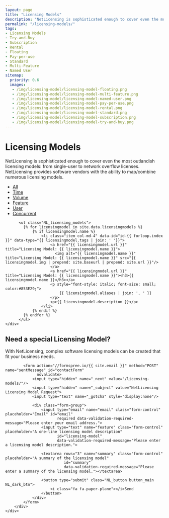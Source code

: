 ```yaml
---
layout: page
title: "Licensing Models"
description: "NetLicensing is sophisticated enough to cover even the most outlandish software licensing models"
permalink: "/licensing-models/"
tags:
- Licensing Models
- Try-and-Buy
- Subscription
- Rental
- Floating
- Pay-per-use
- Standard
- Multi-Feature
- Named User
sitemap:
  priority: 0.6
  images:
   - /img/licensing-model/licensing-model-floating.png
   - /img/licensing-model/licensing-model-multi-feature.png
   - /img/licensing-model/licensing-model-named-user.png
   - /img/licensing-model/licensing-model-pay-per-use.png
   - /img/licensing-model/licensing-model-rental.png
   - /img/licensing-model/licensing-model-standard.png
   - /img/licensing-model/licensing-model-subscription.png
   - /img/licensing-model/licensing-model-try-and-buy.png
---
```

<div class="row NL_banner">
    <div class="col-md-6 col-md-offset-3 NL_about_page">
        <h1>Licensing Models</h1>
        <span>NetLicensing is sophisticated enough to cover even the most outlandish licensing models: from single-user to network overflow licenses. NetLicensing provides software vendors with the ability to map/combine numerous licensing models.</span>
    </div>
</div>

<div class="row NL_block">
    <div class="col-md-12">
        <ul id="filterOptions">
            <li class="active"><a href="" class="NL_button button_main NL_orange_btn" id="all">All</a></li>
            <li><a href="" class="NL_button button_main NL_orange_btn" id="time">Time</a></li>
            <li><a href="" class="NL_button button_main NL_orange_btn" id="volume">Volume</a></li>
            <li><a href="" class="NL_button button_main NL_orange_btn" id="feature">Feature</a></li>
            <li><a href="" class="NL_button button_main NL_orange_btn" id="user">User</a></li>
            <li><a href="" class="NL_button button_main NL_orange_btn" id="concurrent">Concurrent</a></li>
          </ul>

          <ul class="NL_licensing_models">
            {% for licensingmodel in site.data.licensingmodels %}
                {% if licensingmodel.name %}
                    <li class="item col-md-4" data-id="id-{{ forloop.index }}" data-type="{{ licensingmodel.tags | join: ' '}}">
                        <a href="{{ licensingmodel.url }}" title="Licensing Model: {{ licensingmodel.name }}">
                          <img alt="{{ licensingmodel.name }}" title="Licensing Model: {{ licensingmodel.name }}" src="{{ licensingmodel.img | prepend: site.baseurl | prepend: site.url }}"/>
                        </a>
                        <a href="{{ licensingmodel.url }}" title="Licensing Model: {{ licensingmodel.name }}"><h3>{{ licensingmodel.name }}</h3></a>
                        <p style="font-style: italic; font-size: small; color:#853E29;">
                            {{ licensingmodel.aliases | join: ', ' }}
                        </p>
                        <p>{{ licensingmodel.description }}</p>
                    </li>
                {% endif %}
            {% endfor %}
          </ul>
    </div>
</div>

<div class="row">
    <div class="col-md-12 NL_form_light NL_block">
        <div class="col-md-8 col-md-offset-2 NL_form_light_text">
            <h2>Need a special Licensing Model?</h2>
            <span>With NetLicensing, complex software licensing models can be created that fit your business needs.</span>

            <form action="//formspree.io/{{ site.email }}" method="POST" name="sentMessage" id="contactForm"
                  novalidate>
                <input type="hidden" name="_next" value="/licensing-models/"/>
                <input type="hidden" name="_subject" value="NetLicensing Licensing Model Request">
                <input type="text" name="_gotcha" style="display:none"/>

                <div class="form-group">
                    <input type="email" name="email" class="form-control" placeholder="Email" id="email"
                           required data-validation-required-message="Please enter your email address.">
                    <input type="text" name="feature" class="form-control" placeholder="A one-line licensing model description"
                           id="licensing-model"
                           data-validation-required-message="Please enter a licensing model description.">

                    <textarea rows="3" name="summary" class="form-control" placeholder="A summary of the licensing model"
                              id="summary"
                              data-validation-required-message="Please enter a summary of the licensing model."></textarea>

                    <button type="submit" class="NL_button button_main NL_dark_btn">
                        <i class="fa fa-paper-plane"></i>Send
                    </button>
                </div>
            </form>
        </div>
    </div>
</div>
